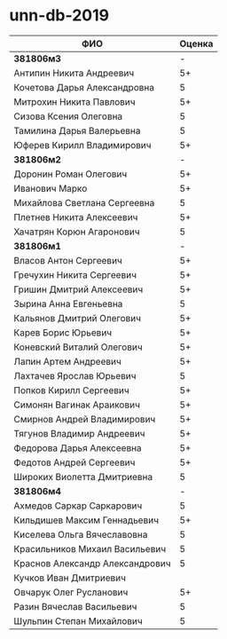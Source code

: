 # unn-db-2019

| **ФИО**                 | **Оценка** |
|---------------------------------|----|
| **381806м3**                    | -  |
| Антипин Никита Андреевич        | 5+ |
| Кочетова Дарья Александровна    | 5  |
| Митрохин Никита Павлович        | 5+ |
| Сизова Ксения Олеговна          | 5  |
| Тамилина Дарья Валерьевна       | 5  |
| Юферев Кирилл Владимирович      | 5+ |
| **381806м2**                    | -  |
| Доронин Роман Олегович          | 5+ |
| Иванович Марко                  | 5+ |
| Михайлова Светлана Сергеевна    | 5  |
| Плетнев Никита Алексеевич       | 5+ |
| Хачатрян Корюн Агаронович       | 5  |
| **381806м1**                    | -  |
| Власов Антон Сергеевич          | 5+ |
| Гречухин Никита Сергеевич       | 5+ |
| Гришин Дмитрий Алексеевич       | 5+ |
| Зырина Анна Евгеньевна          | 5  |
| Кальянов Дмитрий Олегович       | 5+ |
| Карев Борис Юрьевич             | 5+ |
| Коневский Виталий Олегович      | 5+ |
| Лапин Артем Андреевич           | 5+ |
| Лахтачев Ярослав Юрьевич        | 5  |
| Попков Кирилл Сергеевич         | 5+ |
| Симонян Вагинак Араикович       | 5+ |
| Смирнов Андрей Владимирович     | 5+ |
| Тягунов Владимир Андреевич      | 5+ |
| Федорова Дарья Алексеевна       | 5+ |
| Федотов Андрей Сергеевич        | 5+ |
| Широких Виолетта Дмитриевна     | 5  |
| **381806м4**                    | -  |
| Ахмедов Саркар Саркарович       | 5  |
| Кильдишев Максим Геннадьевич    | 5+ |
| Киселева Ольга Вячеславовна     | 5  |
| Красильников Михаил Васильевич  | 5  |
| Краснов Александр Александрович | 5  |
| Кучков Иван Дмитриевич          |    | 
| Овчарук Олег Русланович         | 5+ |
| Разин Вячеслав Васильевич       | 5  |
| Шульпин Степан Михайлович       | 5  |

